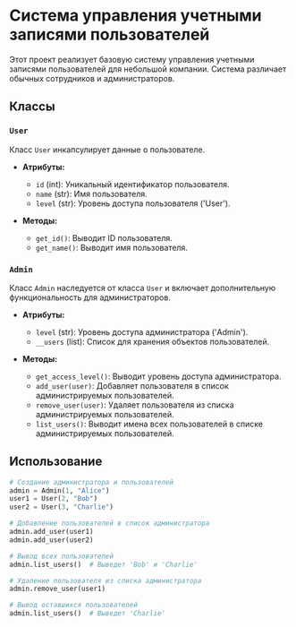 # Система управления учетными записями пользователей

Этот проект реализует базовую систему управления учетными записями пользователей для небольшой компании. Система различает обычных сотрудников и администраторов.

## Классы

### `User`

Класс `User` инкапсулирует данные о пользователе.

- **Атрибуты:**
  - `id` (int): Уникальный идентификатор пользователя.
  - `name` (str): Имя пользователя.
  - `level` (str): Уровень доступа пользователя ('User').

- **Методы:**
  - `get_id()`: Выводит ID пользователя.
  - `get_name()`: Выводит имя пользователя.

### `Admin`

Класс `Admin` наследуется от класса `User` и включает дополнительную функциональность для администраторов.

- **Атрибуты:**
  - `level` (str): Уровень доступа администратора ('Admin').
  - `__users` (list): Список для хранения объектов пользователей.

- **Методы:**
  - `get_access_level()`: Выводит уровень доступа администратора.
  - `add_user(user)`: Добавляет пользователя в список администрируемых пользователей.
  - `remove_user(user)`: Удаляет пользователя из списка администрируемых пользователей.
  - `list_users()`: Выводит имена всех пользователей в списке администрируемых пользователей.

## Использование

```python
# Создание администратора и пользователей
admin = Admin(1, "Alice")
user1 = User(2, "Bob")
user2 = User(3, "Charlie")

# Добавление пользователей в список администратора
admin.add_user(user1)
admin.add_user(user2)

# Вывод всех пользователей
admin.list_users()  # Выведет 'Bob' и 'Charlie'

# Удаление пользователя из списка администратора
admin.remove_user(user1)

# Вывод оставшихся пользователей
admin.list_users()  # Выведет 'Charlie'
